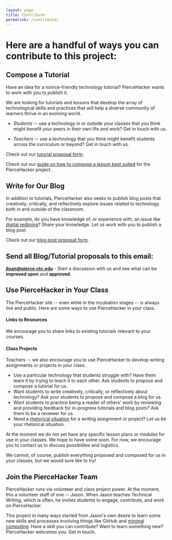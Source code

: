 ```yaml
---
layout: page
title: Contribute
permalink: /contribute/
---
```



# Here are a handful of ways you can contribute to this project:

## Compose a Tutorial

Have an idea for a novice-friendly technology tutorial? PierceHacker wants to work with you to publish it. 

We are looking for tutorials and lessons that develop the array of technological skills and practices that will help a diverse community of learners thrive in an evolving world. 

* *Students* -- use a technology in or outside your classes that you think might benefit your peers in their own life and work? Get in touch with us.
 
* *Teachers* -- use a technology that you think might benefit students across the curriculum or beyond? Get in touch with us.
 
Check out our [tutorial proposal form](/assets/tutorial-proposal-form.txt).

Check out our [guide on how to compose a lesson best suited](https://markgarciaao.github.io/pierce-hacker/contribute/2019/06/05/author_tutorial.html) for the PierceHacker project.

## Write for Our Blog

In addition to tutorials, PierceHacker also seeks to publish blog posts that creatively, critically, and reflectively explore issues related to technology both in and outside of the classroom. 

For example, do you have knowledge of, or experience with, an issue like [digital redlining](https://en.wikipedia.org/wiki/Digital_redlining)? Share your knowledge. Let us work with you to publish a blog post. 

Check out our [blog post proposal form](/assets/blog-proposal-form.txt).

## Send all Blog/Tutorial proposals to this email:

**jloan@pierce.ctc.edu** - Start a discussion with us and see what can be **improved upon** and **approved.**

## Use PierceHacker in Your Class

The PierceHacker site -- even while in the incubation stages -- is always live and public. Here are some ways to use PierceHacker in your class.

#### Links to Resources
We encourage you to share links to existing tutorials relevant to your courses.

#### Class Projects

Teachers -- we also encourage you to use PierceHacker to develop writing assignments or projects in your class: 

* Use a particular technology that students struggle with? Have them learn it by trying to teach it to each other. Ask students to propose and compose a tutorial for us. 
* Want students to write creatively, critically, or reflectively about technology? Ask your students to propose and compose a blog for us.
* Want students to practice being a reader of others' work by reviewing and providing feedback for in-progress tutorials and blog posts? Ask them to be a reviewer for us.
* Need a [rhetorical situation](https://wac.colostate.edu/resources/wac/intro/rhetoric/) for a writing assignment or project? Let us be your rhetorical situation.

At the moment we do not yet have any specific lesson plans or modules for use in your classes. We  hope to have some soon. For now, we encourage you to contact us to discuss possibilites and logistics. 

We cannot, of course, publish everything proposed and composed for us in your classes, but we would sure like to try!

## Join the PierceHacker Team

PierceHacker runs via volunteer and class project power. At the moment, this a volunteer staff of one -- Jason. When Jason teaches Technical Writing, which is often, he invites students to engage, contribute, and work on PierceHacker.

This project in many ways started from Jason's own desire to learn some new skills and processes involving things like GitHub and [minimal computing](http://go-dh.github.io/mincomp/). Have a skill you can contribute? Want to learn something new? PierceHacker welcomes you. Get in touch.

 





